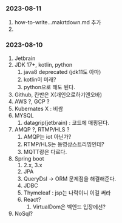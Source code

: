 ### 2023-08-11
1. how-to-write...makrtdown.md 추가
2. 
### 2023-08-10
1. Jetbrain
2. JDK 17+, kotlin, python
    1. java8 deprecated (jdk11도 아마)
    2. kotlin이 미래?
    3. python으로 해도 된다.
3. Github, 칸반은 X(개인으로하기엔오바)
4. AWS ?, GCP ?
5. Kubernates X : 비쌈
6. MYSQL
    1. datagrip(jetbrain) : 코드에 매핑된다.
7. AMQP ?, RTMP/HLS ?
    1. AMQP는 iot 아닌가?
    2. RTMP/HLS는 동영상스트리밍인데?
    3. MQTT랑은 다르다.
8. Spring boot
    1. 2.x, 3.x
    2. JPA
    3. QueryDsl → ORM 문제점을 해결해준다.
    4. JDBC
    5. Thymeleaf : jsp는 나락이니 이걸 써라
    6. React?
        1.  VirtualDom은 벡엔드 입장에선?
9. NoSql?
